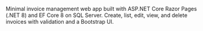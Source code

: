 Minimal invoice management web app built with ASP.NET Core Razor Pages (.NET 8) and EF Core 8 on SQL Server. Create, list, edit, view, and delete invoices with validation and a Bootstrap UI.